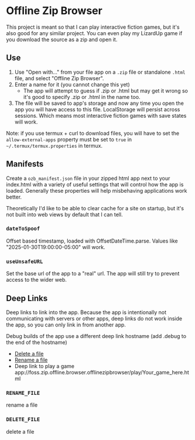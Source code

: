 # Offline Zip Browser

This project is meant so that I can play interactive fiction games, but it's also good for any similar project. You can even play my LizardUp game if you download the source as a zip and open it.

## Use

1. Use "Open with..." from your file app on a `.zip` file or standalone `.html` file, and select "Offline Zip Browser".
1. Enter a name for it (you cannot change this yet)
    - The app will attempt to guess if .zip or .html but may get it wrong
		so it's good to specify .zip or .html in the name too.
1. The file will be saved to app's storage and now any time you open the app
you will have access to this file. LocalStorage will persist across sessions.
Which means most interactive fiction games with save states will work.

Note: if you use termux + curl to download files, you will have to set the
`allow-external-apps` property must be set to `true` in `~/.termux/termux.properties` in termux.

## Manifests

Create a `ozb_manifest.json` file in your zipped html app next to your index.html with a variety of useful settings that will control how the app is loaded. Generally these properties will help misbehaving applications work better.

Theoretically I'd like to be able to clear cache for a site on startup, but it's not built into web views by default that I can tell.

### `dateToSpoof`

Offset based timestamp, loaded with OffsetDateTime.parse.
Values like "2025-01-30T19:00:00-05:00" will work.

### `useUnsafeURL`

Set the base url of the app to a "real" url. The app will still try to prevent access to the wider web.

## Deep Links

Deep links to link into the app. Because the app is intentionally not communicating with servers or other apps, deep links do not work inside the app, so you can only link in from another app.

Debug builds of the app use a different deep link hostname (add .debug to the end of the hostname)

- [Delete a file](app://foss.zip.offline.browser.offlinezipbrowser/action/delete-file)
- [Rename a file](app://foss.zip.offline.browser.offlinezipbrowser/action/rename-file)
- Deep link to play a game app://foss.zip.offline.browser.offlinezipbrowser/play/Your_game_here.html

### `RENAME_FILE`

rename a file

### `DELETE_FILE`

delete a file

